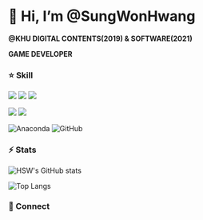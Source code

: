 
 <h1> 👋 Hi, I’m @SungWonHwang</h1>

 **@KHU DIGITAL CONTENTS(2019) & SOFTWARE(2021)**
 
 **GAME DEVELOPER**
 
 <h3> ⭐ Skill</h3>

<img src="https://img.shields.io/badge/c++-001E62?style=for-the-badge&logo=c%2b%2b&logoColor=white"> <img src="https://img.shields.io/badge/c%23-E34F26?style=for-the-badge&logo=csharp&logoColor=white"> <img src="https://img.shields.io/badge/python-1572B6?style=for-the-badge&logo=python&logoColor=white"> 

<img src="https://img.shields.io/badge/unrealengine-%23313131.svg?style=for-the-badge&logo=unrealengine&logoColor=white"> <img src="https://img.shields.io/badge/Unity-002244?style=for-the-badge&logo=Unity&logoColor=white">

![Anaconda](https://img.shields.io/badge/Anaconda-%2344A833.svg?style=for-the-badge&logo=anaconda&logoColor=white)
![GitHub](https://img.shields.io/badge/github-%23121011.svg?style=for-the-badge&logo=github&logoColor=white)


<h3> ⚡ Stats</h3>

![HSW's GitHub stats](https://github-readme-stats.vercel.app/api?username=SungWonHwang&show_icons=true&theme=highcontrast)

![Top Langs](https://github-readme-stats.vercel.app/api/top-langs/?username=SungWonHwang&layout=compact&theme=highcontrast)


<h3> 💬 Connect</h3>
